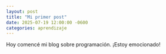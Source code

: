 ```yaml
---
layout: post
title: "Mi primer post"
date: 2025-07-19 12:00:00 -0600
categories: aprendizaje
---
```


Hoy comencé mi blog sobre programación. ¡Estoy emocionado!
